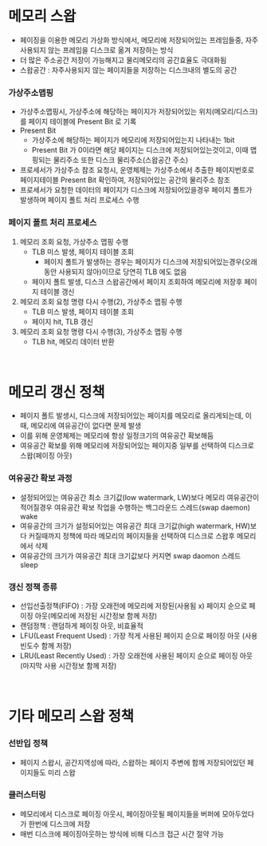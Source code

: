 # 메모리 스왑
* 페이징을 이용한 메모리 가상화 방식에서, 메모리에 저장되어있는 프레임들중, 자주 사용되지 않는 프레임을 디스크로 옮겨 저장하는 방식 
* 더 많은 주소공간 저장이 가능해지고 물리메모리의 공간효율도 극대화됨
* 스왑공간 : 자주사용되지 않는 페이지들을 저장하는 디스크내의 별도의 공간

### 가상주소맵핑
* 가상주소맵핑시, 가상주소에 해당하는 페이지가 저장되어있는 위치(메모리/디스크)를 페이지 테이블에 Present Bit 로 기록
* Present Bit
   * 가상주소에 해당하는 페이지가 메모리에 저장되어있는지 나타내는 1bit
   * Present Bit 가 0이라면 해당 페이지는 디스크에 저장되어있는것이고, 이때 맵핑되는 물리주소 또한 디스크 물리주소(스왑공간 주소)
* 프로세서가 가상주소 참조 요청시, 운영체제는 가상주소에서 추출한 페이지번호로 페이지테이블 Present Bit 확인하여, 저장되어있는 공간의 물리주소 참조
* 프로세서가 요청한 데이터의 페이지가 디스크에 저장되어있을경우 페이지 폴트가 발생하며 페이지 폴트 처리 프로세스 수행

### 페이지 폴트 처리 프로세스
1. 메모리 조회 요청, 가상주소 맵핑 수행
   * TLB 미스 발생, 페이지 테이블 조회
      * 페이지 폴트가 발생하는 경우는 페이지가 디스크에 저장되어있는경우(오래동안 사용되지 않아)이므로 당연히 TLB 에도 없음
   * 페이지 폴트 발생, 디스크 스왑공간에서 페이지 조회하여 메모리에 저장후 페이지 테이블 갱신
2. 메모리 조회 요청 명령 다시 수행(2), 가상주소 맵핑 수행
   * TLB 미스 발생, 페이지 테이블 조회
   * 페이지 hit, TLB 갱신
3. 메모리 조회 요청 명령 다시 수행(3), 가상주소 맵핑 수행
   * TLB hit, 메모리 데이터 반환

<br>

# 메모리 갱신 정책
* 페이지 폴트 발생시, 디스크에 저장되어있는 페이지를 메모리로 올리게되는데, 이때, 메모리에 여유공간이 없다면 문제 발생
* 이를 위해 운영체제는 메모리에 항상 일정크기의 여유공간 확보해둠
* 여유공간 확보를 위해 메모리에 저장되어있는 페이지중 일부를 선택하여 디스크로 스왑(페이징 아웃)

### 여유공간 확보 과정
* 설정되어있는 여유공간 최소 크기값(low watermark, LW)보다 메모리 여유공간이 적어질경우 여유공간 확보 작업을 수행하는 백그라운드 스레드(swap daemon) wake
* 여유공간의 크기가 설정되어있는 여유공간 최대 크기값(high watermark, HW)보다 커질때까지 정책에 따라 메모리의 페이지들을 선택하여 디스크로 스왑후 메모리에서 삭제
* 여유공간의 크기가 여유공간 최대 크기값보다 커지면 swap daomon 스레드 sleep

### 갱신 정책 종류
* 선입선출정책(FIFO) : 가장 오래전에 메모리에 저장된(사용됨 x) 페이지 순으로 페이징 아웃(메모리에 저장된 시간정보 함께 저장)
* 랜덤정책 : 랜덤하게 페이징 아웃, 비효율적
* LFU(Least Frequent Used) : 가장 적게 사용된 페이지 순으로 페이징 아웃 (사용 빈도수 함께 저장)
* LRU(Least Recently Used) : 가장 오래전에 사용된 페이지 순으로 페이징 아웃 (마지막 사용 시간정보 함께 저장)

<br>

# 기타 메모리 스왑 정책
### 선반입 정책
* 페이지 스왑시, 공간지역성에 따라, 스왑하는 페이지 주변에 함께 저장되어있던 페이지들도 미리 스왑

### 클러스터링
* 메모리에서 디스크로 페이징 아웃시, 페이징아웃될 페이지들을 버퍼에 모아두었다가 한번에 디스크에 저장
* 매번 디스크에 페이징아웃하는 방식에 비해 디스크 접근 시간 절약 가능